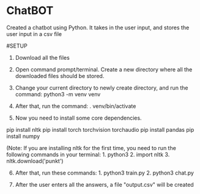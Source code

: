 # ChatBOT
Created a chatbot using Python. It takes in the user input, and stores the user input in a csv file

#SETUP

1. Download all the files

2. Open command prompt/terminal. Create a new directory where all the downloaded files should be stored.

3. Change your current directory to newly create directory, and run the command: python3 -m venv venv

4. After that, run the command: . venv/bin/activate

5. Now you need to install some core dependencies. 

pip install nltk
pip install torch torchvision torchaudio
pip install pandas
pip install numpy

(Note: If you are installing nltk for the first time, you need to run the following commands in your terminal: 1. python3 
                                                                                                               2. import nltk
                                                                                                               3. nltk.download('punkt')

6. After that, run these commands: 1. python3 train.py
                                   2. python3 chat.py

7. After the user enters all the answers, a file "output.csv" will be created
